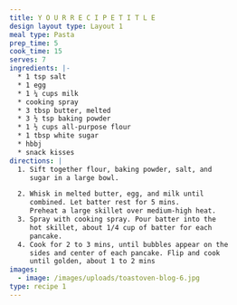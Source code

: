 ```yaml
---
title: Y O U R R E C I P E T I T L E
design layout type: Layout 1
meal type: Pasta
prep_time: 5
cook_time: 15
serves: 7
ingredients: |-
  * 1 tsp salt
  * 1 egg 
  * 1 ¼ cups milk
  * cooking spray
  * 3 tbsp butter, melted
  * 3 ½ tsp baking powder
  * 1 ½ cups all-purpose flour
  * 1 tbsp white sugar
  * h﻿bbj
  * s﻿nack kisses
directions: |
  1. Sift together flour, baking powder, salt, and
     sugar in a large bowl.

  2. Whisk in melted butter, egg, and milk until
     combined. Let batter rest for 5 mins.
     Preheat a large skillet over medium-high heat.
  3. Spray with cooking spray. Pour batter into the
     hot skillet, about 1/4 cup of batter for each
     pancake.
  4. Cook for 2 to 3 mins, until bubbles appear on the
     sides and center of each pancake. Flip and cook
     until golden, about 1 to 2 mins
images:
  - image: /images/uploads/toastoven-blog-6.jpg
type: recipe 1
---
```

